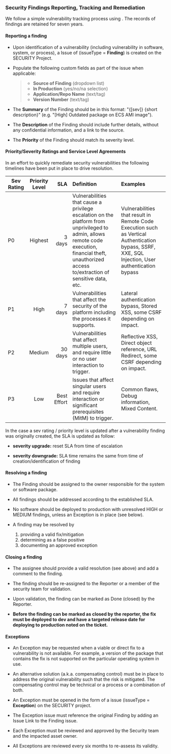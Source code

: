 ### Security Findings Reporting, Tracking and Remediation

We follow a simple vulnerability tracking process using . The
records of findings are retained for seven years.

#### Reporting a finding

- Upon identification of a vulnerability (including vulnerability in software,
  system, or process), a  Issue of (issueType =
  **Finding**) is created on the SECURITY Project.

- Populate the following custom fields as part of the  issue when
  applicable:

  > - **Source of Finding** (dropdown list)
  > - **In Production** (yes/no/na selection)
  > - **Application/Repo Name** (text/tag)
  > - **Version Number** (text/tag)

- The **Summary** of the Finding should be in this format: "{\[sev\]} {short
  description}" (e.g. "[High] Outdated package on ECS AMI image").

- The **Description** of the Finding should include further details, without
    any confidential information, and a link to the source.

- The **Priority** of the Finding should match its severity level.

#### Priority/Severity Ratings and Service Level Agreements

In an effort to quickly remediate security vulnerabilities the following timelines have been put in place to drive resolution.

| Sev Rating | Priority Level | SLA        | Definition | Examples |
| ---------- |:--------------:| ----------:| :----------| :--------|
| P0         | Highest        | 3 days     | Vulnerabilities that cause a privilege escalation on the platform from unprivileged to admin, allows remote code execution, financial theft, unauthorized access to/extraction of sensitive data, etc. |  Vulnerabilities that result in Remote Code Execution such as Vertical Authentication bypass, SSRF, XXE, SQL Injection, User authentication bypass |
| P1         | High           | 7 days     | Vulnerabilities that affect the security of the platform including the processes it supports. |   Lateral authentication bypass, Stored XSS, some CSRF depending on impact. |
| P2         | Medium         | 30 days    | Vulnerabilities that affect multiple users, and require little or no user interaction to trigger. |  Reflective XSS, Direct object reference, URL Redirect, some CSRF depending on impact. |
| P3         | Low            | Best Effort| Issues that affect singular users and require interaction or significant prerequisites (MitM) to trigger.  | Common flaws, Debug information, Mixed Content.  |

In the case a sev rating / priority level is updated after a vulnerability
finding was originally created, the SLA is updated as follow:

- **severity upgrade:** reset SLA from time of escalation

- **severity downgrade:** SLA time remains the same from time of
  creation/identification of finding

#### Resolving a finding

- The Finding should be assigned to the owner responsible for the system or
  software package.

- All findings should be addressed according to the established SLA.

- No software should be deployed to production with unresolved HIGH or MEDIUM
  findings, unless an Exception is in place (see below).

- A finding may be resolved by

    1. providing a valid fix/mitigation
    2. determining as a false positive
    3. documenting an approved exception

#### Closing a finding

- The assignee should provide a valid resolution (see above) and add a comment
  to the finding.

- The finding should be re-assigned to the Reporter or a member of the security
  team for validation.

- Upon validation, the finding can be marked as Done (closed) by the Reporter.

- **Before the finding can be marked as closed by the reporter, the fix must
  be deployed to dev and have a targeted release date for deploying to
  production noted on the ticket.**

#### Exceptions

- An Exception may be requested when a viable or direct fix to a vulnerability
  is not available. For example, a version of the package that contains the
  fix is not supported on the particular operating system in use.

- An alternative solution (a.k.a. compensating control) must be in place to
  address the original vulnerability such that the risk is mitigated. The
  compensating control may be technical or a process or a combination of both.

- An Exception must be opened in the form of a  issue
  (issueType = **Exception**) on the SECURITY project.

- The Exception  issue must reference the original Finding
  by adding an Issue Link to the Finding  issue.

- Each Exception must be reviewed and approved by the Security team and the
  impacted asset owner.

- All Exceptions are reviewed every six months to re-assess its validity.
